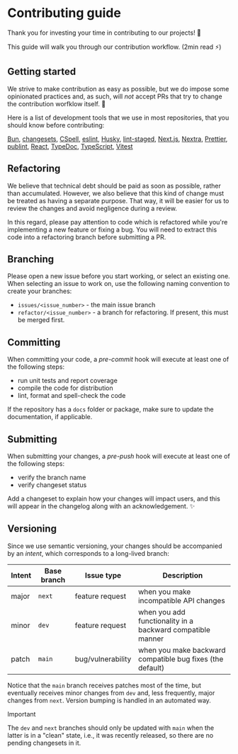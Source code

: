 # Contributing guide <!-- omit in toc -->

Thank you for investing your time in contributing to our projects! :tada:

This guide will walk you through our contribution workflow. (2min read :zap:)

## Getting started

We strive to make contribution as easy as possible, but we do impose some opinionated practices and,
as such, will _not_ accept PRs that try to change the contribution worfklow itself. :no_entry_sign:

Here is a list of development tools that we use in most repositories, that you should know before contributing:

[Bun](https://bun.sh/docs),
[changesets](https://github.com/changesets/changesets),
[CSpell](https://cspell.org/),
[eslint](https://eslint.org/),
[Husky](https://typicode.github.io/husky),
[lint-staged](https://www.npmjs.com/package/lint-staged),
[Next.js](https://nextjs.org/),
[Nextra](https://nextra.site/),
[Prettier](https://prettier.io/),
[publint](https://publint.dev/),
[React](https://react.dev/),
[TypeDoc](https://typedoc.org/),
[TypeScript](https://www.typescriptlang.org/),
[Vitest](https://vitest.dev/)

## Refactoring

We believe that technical debt should be paid as soon as possible, rather than accumulated.
However, we also believe that this kind of change must be treated as having a separate purpose.
That way, it will be easier for us to review the changes and avoid negligence during a review.

In this regard, please pay attention to code which is refactored while you're implementing a new feature or fixing a bug.
You will need to extract this code into a refactoring branch before submitting a PR.

## Branching

Please open a new issue before you start working, or select an existing one.
When selecting an issue to work on, use the following naming convention to create your branches:

- `issues/<issue_number>` - the main issue branch
- `refactor/<issue_number>` - a branch for refactoring. If present, this must be merged first.

## Committing

When committing your code, a _pre-commit_ hook will execute at least one of the following steps:

- run unit tests and report coverage
- compile the code for distribution
- lint, format and spell-check the code

If the repository has a `docs` folder or package, make sure to update the documentation, if applicable.

## Submitting

When submitting your changes, a _pre-push_ hook will execute at least one of the following steps:

- verify the branch name
- verify changeset status

Add a changeset to explain how your changes will impact users, and this will appear in the changelog along with an acknowledgement. :sparkles:

## Versioning

Since we use semantic versioning, your changes should be accompanied by an _intent_, which corresponds to a long-lived branch:

| Intent | Base branch | Issue type        | Description |
| ------ | ----------- | ----------------- | ----------- |
| major  | `next`      | feature request   | when you make incompatible API changes                     |
| minor  | `dev`       | feature request   | when you add functionality in a backward compatible manner |
| patch  | `main`      | bug/vulnerability | when you make backward compatible bug fixes (the default)  |

Notice that the `main` branch receives patches most of the time, but eventually receives minor changes from `dev` and,
less frequently, major changes from `next`. Version bumping is handled in an automated way.

> [!IMPORTANT]
> The `dev` and `next` branches should only be updated with `main` when the latter is in a "clean" state,
> i.e., it was recently released, so there are no pending changesets in it.


